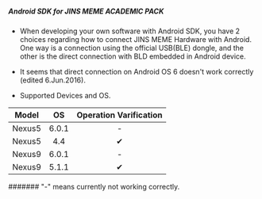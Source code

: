 ##### Android SDK for JINS MEME ACADEMIC PACK

* When developing your own software with Android SDK, you have 2 choices regarding how to connect JINS MEME Hardware with Android. One way is a connection using the official USB(BLE) dongle, and the other is the direct connection with BLD embedded in Android device. 

* It seems that direct connection on Android OS 6 doesn't work correctly (edited 6.Jun.2016).

* Supported Devices and OS. 

| Model | OS| Operation Varification |
|:--:|:--:|:--:|
|Nexus5|6.0.1|-|
|Nexus5|4.4|✔|
|Nexus9|6.0.1|-|
|Nexus9|5.1.1|✔|

####### "-" means currently not working correctly.

